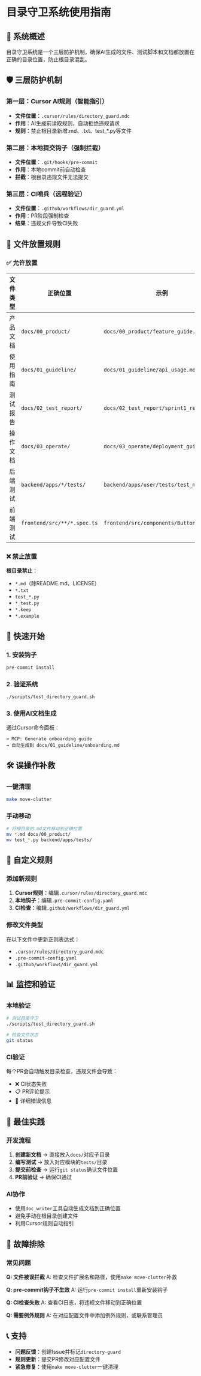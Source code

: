 # 目录守卫系统使用指南

## 🎯 系统概述

目录守卫系统是一个三层防护机制，确保AI生成的文件、测试脚本和文档都放置在正确的目录位置，防止根目录混乱。

## 🛡️ 三层防护机制

### 第一层：Cursor AI规则（智能指引）

- **文件位置**：`.cursor/rules/directory_guard.mdc`
- **作用**：AI生成前读取规则，自动拒绝违规请求
- **规则**：禁止根目录新增.md、.txt、test\_\*.py等文件

### 第二层：本地提交钩子（强制拦截）

- **文件位置**：`.git/hooks/pre-commit`
- **作用**：本地commit前自动检查
- **拦截**：根目录违规文件无法提交

### 第三层：CI哨兵（远程验证）

- **文件位置**：`.github/workflows/dir_guard.yml`
- **作用**：PR阶段强制检查
- **结果**：违规文件导致CI失败

## 📁 文件放置规则

### ✅ 允许放置

| 文件类型 | 正确位置                    | 示例                                     |
| -------- | --------------------------- | ---------------------------------------- |
| 产品文档 | `docs/00_product/`          | `docs/00_product/feature_guide.md`       |
| 使用指南 | `docs/01_guideline/`        | `docs/01_guideline/api_usage.md`         |
| 测试报告 | `docs/02_test_report/`      | `docs/02_test_report/sprint1_report.md`  |
| 操作文档 | `docs/03_operate/`          | `docs/03_operate/deployment_guide.md`    |
| 后端测试 | `backend/apps/*/tests/`     | `backend/apps/user/tests/test_models.py` |
| 前端测试 | `frontend/src/**/*.spec.ts` | `frontend/src/components/Button.spec.ts` |

### ❌ 禁止放置

**根目录禁止**：

- `*.md`（除README.md、LICENSE）
- `*.txt`
- `test_*.py`
- `*_test.py`
- `*.keep`
- `*.example`

## 🚀 快速开始

### 1. 安装钩子

```bash
pre-commit install
```

### 2. 验证系统

```bash
./scripts/test_directory_guard.sh
```

### 3. 使用AI文档生成

通过Cursor命令面板：

```
> MCP: Generate onboarding guide
→ 自动生成到 docs/01_guideline/onboarding.md
```

## 🛠️ 误操作补救

### 一键清理

```bash
make move-clutter
```

### 手动移动

```bash
# 将根目录的.md文件移动到正确位置
mv *.md docs/00_product/
mv test_*.py backend/apps/tests/
```

## 🔧 自定义规则

### 添加新规则

1. **Cursor规则**：编辑`.cursor/rules/directory_guard.mdc`
2. **本地钩子**：编辑`.pre-commit-config.yaml`
3. **CI检查**：编辑`.github/workflows/dir_guard.yml`

### 修改文件类型

在以下文件中更新正则表达式：

- `.cursor/rules/directory_guard.mdc`
- `.pre-commit-config.yaml`
- `.github/workflows/dir_guard.yml`

## 📊 监控和验证

### 本地验证

```bash
# 测试目录守卫
./scripts/test_directory_guard.sh

# 检查文件状态
git status
```

### CI验证

每个PR会自动触发目录检查，违规文件会导致：

- ❌ CI状态失败
- 📋 PR评论提示
- 🔗 详细错误信息

## 🎯 最佳实践

### 开发流程

1. **创建新文档** → 直接放入`docs/`对应子目录
2. **编写测试** → 放入对应模块的`tests/`目录
3. **提交前检查** → 运行`git status`确认文件位置
4. **PR前验证** → 确保CI通过

### AI协作

- 使用`doc_writer`工具自动生成文档到正确位置
- 避免手动在根目录创建文件
- 利用Cursor规则自动指引

## 🚨 故障排除

### 常见问题

**Q: 文件被误拦截**
A: 检查文件扩展名和路径，使用`make move-clutter`补救

**Q: pre-commit钩子不生效**
A: 运行`pre-commit install`重新安装钩子

**Q: CI检查失败**
A: 查看CI日志，将违规文件移动到正确位置

**Q: 需要例外规则**
A: 在对应配置文件中添加例外规则，或联系管理员

## 📞 支持

- **问题反馈**：创建Issue并标记`directory-guard`
- **规则更新**：提交PR修改对应配置文件
- **紧急修复**：使用`make move-clutter`一键清理
